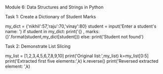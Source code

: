 Module 6: Data Structures and Strings in Python

Task 1: Create a Dictionary of Student Marks

my_dict = {'nikhil':57,'raju':70,'vinay':80}
student = input('Enter a student\'s name: ')
if student in my_dict:
    print('{} , marks: {}'.format(student,my_dict[student]))
else:
    print('Student not found')


Task 2: Demonstrate List Slicing 

my_list = [1,2,3,4,5,6,7,8,9,10]
print('Original list:',my_list)
k=my_list[0:5]
print('Extracted first five elements:',k)
k.reverse()
print('Reversed extracted element: ',k)

